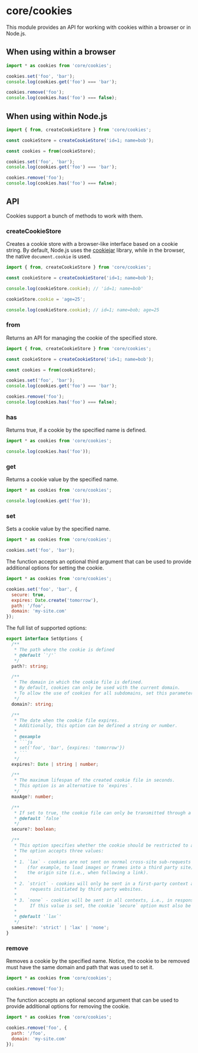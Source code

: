 # core/cookies

This module provides an API for working with cookies within a browser or in Node.js.

## When using within a browser

```js
import * as cookies from 'core/cookies';

cookies.set('foo', 'bar');
console.log(cookies.get('foo') === 'bar');

cookies.remove('foo');
console.log(cookies.has('foo') === false);
```

## When using within Node.js

```js
import { from, createCookieStore } from 'core/cookies';

const cookieStore = createCookieStore('id=1; name=bob');

const cookies = from(cookieStore);

cookies.set('foo', 'bar');
console.log(cookies.get('foo') === 'bar');

cookies.remove('foo');
console.log(cookies.has('foo') === false);
```

## API

Cookies support a bunch of methods to work with them.

### createCookieStore

Creates a cookie store with a browser-like interface based on a cookie string.
By default, Node.js uses the [cookiejar](https://www.npmjs.com/package/cookiejar) library,
while in the browser, the native `document.cookie` is used.

```js
import { from, createCookieStore } from 'core/cookies';

const cookieStore = createCookieStore('id=1; name=bob');

console.log(cookieStore.cookie); // 'id=1; name=bob'

cookieStore.cookie = 'age=25';

console.log(cookieStore.cookie); // id=1; name=bob; age=25
```

### from

Returns an API for managing the cookie of the specified store.

```js
import { from, createCookieStore } from 'core/cookies';

const cookieStore = createCookieStore('id=1; name=bob');

const cookies = from(cookieStore);

cookies.set('foo', 'bar');
console.log(cookies.get('foo') === 'bar');

cookies.remove('foo');
console.log(cookies.has('foo') === false);
```

### has

Returns true, if a cookie by the specified name is defined.

```js
import * as cookies from 'core/cookies';

console.log(cookies.has('foo'));
```

### get

Returns a cookie value by the specified name.

```js
import * as cookies from 'core/cookies';

console.log(cookies.get('foo'));
```

### set

Sets a cookie value by the specified name.

```js
import * as cookies from 'core/cookies';

cookies.set('foo', 'bar');
```

The function accepts an optional third argument that can be used to provide additional options for setting the cookie.

```js
import * as cookies from 'core/cookies';

cookies.set('foo', 'bar', {
  secure: true,
  expires: Date.create('tomorrow'),
  path: '/foo',
  domain: 'my-site.com'
});
```

The full list of supported options:

````typescript
export interface SetOptions {
  /**
   * The path where the cookie is defined
   * @default `'/'`
   */
  path?: string;

  /**
   * The domain in which the cookie file is defined.
   * By default, cookies can only be used with the current domain.
   * To allow the use of cookies for all subdomains, set this parameter to the value of the root domain.
   */
  domain?: string;

  /**
   * The date when the cookie file expires.
   * Additionally, this option can be defined a string or number.
   *
   * @example
   * ```js
   * set('foo', 'bar', {expires: 'tomorrow'})
   * ```
   */
  expires?: Date | string | number;

  /**
   * The maximum lifespan of the created cookie file in seconds.
   * This option is an alternative to `expires`.
   */
  maxAge?: number;

  /**
   * If set to true, the cookie file can only be transmitted through a secure HTTPS connection.
   * @default `false`
   */
  secure?: boolean;

  /**
   * This option specifies whether the cookie should be restricted to a first-party/same-site context.
   * The option accepts three values:
   *
   * 1. `lax` - cookies are not sent on normal cross-site sub-requests
   *    (for example, to load images or frames into a third party site), but are sent when a user is navigating to
   *    the origin site (i.e., when following a link).
   *
   * 2. `strict` - cookies will only be sent in a first-party context and not be sent along with
   *     requests initiated by third party websites.
   *
   * 3. `none` - cookies will be sent in all contexts, i.e., in responses to both first-party and cross-origin requests.
   *     If this value is set, the cookie `secure` option must also be set (or the cookie will be blocked).
   *
   * @default '`lax`'
   */
  samesite?: 'strict' | 'lax' | 'none';
}
````

### remove

Removes a cookie by the specified name.
Notice, the cookie to be removed must have the same domain and path that was used to set it.

```js
import * as cookies from 'core/cookies';

cookies.remove('foo');
```

The function accepts an optional second argument that can be used to provide additional options for removing the cookie.

```js
import * as cookies from 'core/cookies';

cookies.remove('foo', {
  path: '/foo',
  domain: 'my-site.com'
});
```

